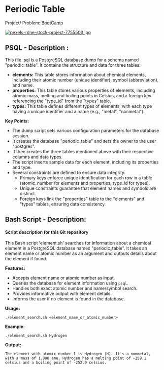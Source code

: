 # Periodic Table
Project/ Problem: [BootCamp](https://www.freecodecamp.org/learn/relational-database/build-a-periodic-table-database-project/build-a-periodic-table-database)

[![pexels-rdne-stock-project-7755503.jpg](https://i.postimg.cc/15hw6SxQ/pexels-rdne-stock-project-7755503.jpg)](https://postimg.cc/YjRvKJqn)


## PSQL - Description : 
This file .sql is a PostgreSQL database dump for a schema named "periodic_table". It contains the structure and data for three tables:
* **elements:** This table stores information about chemical elements, including their atomic number (unique identifier), symbol (abbreviation), and name.
* **properties:** This table stores various properties of elements, including atomic mass, melting and boiling points in Celsius, and a foreign key referencing the "type_id" from the "types" table.
* **types:** This table defines different types of elements, with each type having a unique identifier and a name (e.g., "metal", "nonmetal").

**Key Points:**

* The dump script sets various configuration parameters for the database session.
* It creates the database "periodic_table" and sets the owner to the user "postgres".
* It then creates the three tables mentioned above with their respective columns and data types.
* The script inserts sample data for each element, including its properties and type.
* Several constraints are defined to ensure data integrity:
    * Primary keys enforce unique identification for each row in a table (atomic_number for elements and properties, type_id for types).
    * Unique constraints guarantee that element names and symbols are distinct.
    * Foreign keys link the "properties" table to the "elements" and "types" tables, ensuring data consistency.


 ## Bash Script - Description: 

 #### Script description for this Git repository

This Bash script 'element.sh' searches for information about a chemical element in a PostgreSQL database named "periodic_table". It takes an element name or atomic number as an argument and outputs details about the element if found.

**Features:**

* Accepts element name or atomic number as input.
* Queries the database for element information using `psql`.
* Handles both exact atomic number and name/symbol search.
* Provides informative output with element details.
* Informs the user if no element is found in the database.

**Usage:**

```
./element_search.sh <element_name_or_atomic_number>
```

**Example:**

```
./element_search.sh Hydrogen
```

**Output:**

```
The element with atomic number 1 is Hydrogen (H). It's a nonmetal, with a mass of 1.008 amu. Hydrogen has a melting point of -259.1 celsius and a boiling point of -252.9 celsius.
```

